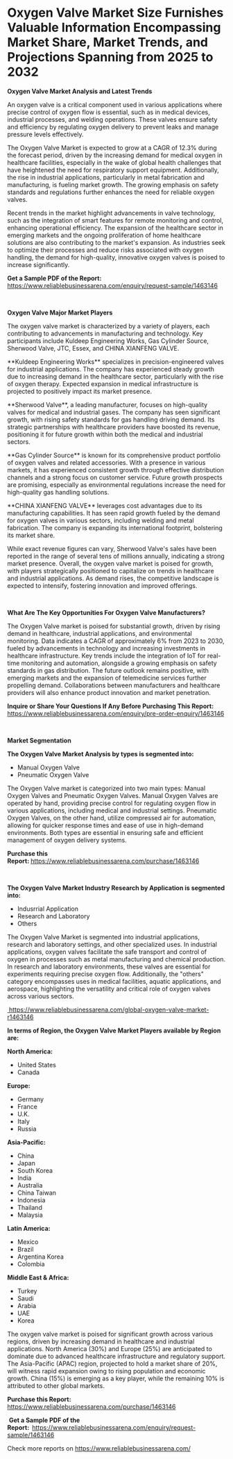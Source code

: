 <p><h1>Oxygen Valve Market Size Furnishes Valuable Information Encompassing Market Share, Market Trends, and Projections Spanning from 2025 to 2032</h1></p><p><strong>Oxygen Valve Market Analysis and Latest Trends</strong></p>
<p><p>An oxygen valve is a critical component used in various applications where precise control of oxygen flow is essential, such as in medical devices, industrial processes, and welding operations. These valves ensure safety and efficiency by regulating oxygen delivery to prevent leaks and manage pressure levels effectively.</p><p>The Oxygen Valve Market is expected to grow at a CAGR of 12.3% during the forecast period, driven by the increasing demand for medical oxygen in healthcare facilities, especially in the wake of global health challenges that have heightened the need for respiratory support equipment. Additionally, the rise in industrial applications, particularly in metal fabrication and manufacturing, is fueling market growth. The growing emphasis on safety standards and regulations further enhances the need for reliable oxygen valves.</p><p>Recent trends in the market highlight advancements in valve technology, such as the integration of smart features for remote monitoring and control, enhancing operational efficiency. The expansion of the healthcare sector in emerging markets and the ongoing proliferation of home healthcare solutions are also contributing to the market's expansion. As industries seek to optimize their processes and reduce risks associated with oxygen handling, the demand for high-quality, innovative oxygen valves is poised to increase significantly.</p></p>
<p><strong>Get a Sample PDF of the Report:&nbsp;</strong> <a href="https://www.reliablebusinessarena.com/enquiry/request-sample/1463146?utm_campaign=2112&utm_medium=2&utm_source=Github&utm_content=ia&utm_term=18022025&utm_id=oxygen-valve">https://www.reliablebusinessarena.com/enquiry/request-sample/1463146</a></p>
<p>&nbsp;</p>
<p><strong>Oxygen Valve Major Market Players</strong></p>
<p><p>The oxygen valve market is characterized by a variety of players, each contributing to advancements in manufacturing and technology. Key participants include Kuldeep Engineering Works, Gas Cylinder Source, Sherwood Valve, JTC, Essex, and CHINA XIANFENG VALVE.</p><p>**Kuldeep Engineering Works** specializes in precision-engineered valves for industrial applications. The company has experienced steady growth due to increasing demand in the healthcare sector, particularly with the rise of oxygen therapy. Expected expansion in medical infrastructure is projected to positively impact its market presence.</p><p>**Sherwood Valve**, a leading manufacturer, focuses on high-quality valves for medical and industrial gases. The company has seen significant growth, with rising safety standards for gas handling driving demand. Its strategic partnerships with healthcare providers have boosted its revenue, positioning it for future growth within both the medical and industrial sectors.</p><p>**Gas Cylinder Source** is known for its comprehensive product portfolio of oxygen valves and related accessories. With a presence in various markets, it has experienced consistent growth through effective distribution channels and a strong focus on customer service. Future growth prospects are promising, especially as environmental regulations increase the need for high-quality gas handling solutions.</p><p>**CHINA XIANFENG VALVE** leverages cost advantages due to its manufacturing capabilities. It has seen rapid growth fueled by the demand for oxygen valves in various sectors, including welding and metal fabrication. The company is expanding its international footprint, bolstering its market share.</p><p>While exact revenue figures can vary, Sherwood Valve's sales have been reported in the range of several tens of millions annually, indicating a strong market presence. Overall, the oxygen valve market is poised for growth, with players strategically positioned to capitalize on trends in healthcare and industrial applications. As demand rises, the competitive landscape is expected to intensify, fostering innovation and improved offerings.</p></p>
<p>&nbsp;</p>
<p><strong>What Are The Key Opportunities For Oxygen Valve Manufacturers?</strong></p>
<p><p>The Oxygen Valve market is poised for substantial growth, driven by rising demand in healthcare, industrial applications, and environmental monitoring. Data indicates a CAGR of approximately 6% from 2023 to 2030, fueled by advancements in technology and increasing investments in healthcare infrastructure. Key trends include the integration of IoT for real-time monitoring and automation, alongside a growing emphasis on safety standards in gas distribution. The future outlook remains positive, with emerging markets and the expansion of telemedicine services further propelling demand. Collaborations between manufacturers and healthcare providers will also enhance product innovation and market penetration.</p></p>
<p><strong>Inquire or Share Your Questions If Any Before Purchasing This Report:</strong> <a href="https://www.reliablebusinessarena.com/enquiry/pre-order-enquiry/1463146?utm_campaign=2112&utm_medium=2&utm_source=Github&utm_content=ia&utm_term=18022025&utm_id=oxygen-valve">https://www.reliablebusinessarena.com/enquiry/pre-order-enquiry/1463146</a></p>
<p>&nbsp;</p>
<p><strong>Market Segmentation</strong></p>
<p><strong>The Oxygen Valve Market Analysis by types is segmented into:</strong></p>
<p><ul><li>Manual Oxygen Valve</li><li>Pneumatic Oxygen Valve</li></ul></p>
<p><p>The Oxygen Valve market is categorized into two main types: Manual Oxygen Valves and Pneumatic Oxygen Valves. Manual Oxygen Valves are operated by hand, providing precise control for regulating oxygen flow in various applications, including medical and industrial settings. Pneumatic Oxygen Valves, on the other hand, utilize compressed air for automation, allowing for quicker response times and ease of use in high-demand environments. Both types are essential in ensuring safe and efficient management of oxygen delivery systems.</p></p>
<p><strong>Purchase this Report:&nbsp;</strong><a href="https://www.reliablebusinessarena.com/purchase/1463146?utm_campaign=2112&utm_medium=2&utm_source=Github&utm_content=ia&utm_term=18022025&utm_id=oxygen-valve">https://www.reliablebusinessarena.com/purchase/1463146</a></p>
<p>&nbsp;</p>
<p><strong>The Oxygen Valve Market Industry Research by Application is segmented into:</strong></p>
<p><ul><li>Indusrrial Application</li><li>Research and Laboratory</li><li>Others</li></ul></p>
<p><p>The Oxygen Valve Market is segmented into industrial applications, research and laboratory settings, and other specialized uses. In industrial applications, oxygen valves facilitate the safe transport and control of oxygen in processes such as metal manufacturing and chemical production. In research and laboratory environments, these valves are essential for experiments requiring precise oxygen flow. Additionally, the "others" category encompasses uses in medical facilities, aquatic applications, and aerospace, highlighting the versatility and critical role of oxygen valves across various sectors.</p></p>
<p><a href="https://www.reliablebusinessarena.com/global-oxygen-valve-market-r1463146?utm_campaign=2112&utm_medium=2&utm_source=Github&utm_content=ia&utm_term=18022025&utm_id=oxygen-valve">&nbsp;https://www.reliablebusinessarena.com/global-oxygen-valve-market-r1463146</a></p>
<p><strong>In terms of Region, the Oxygen Valve Market Players available by Region are:</strong></p>
<p>
    <p> <strong> North America: </strong>
        <ul>
            <li>United States</li>
            <li>Canada</li>
        </ul>
        </p> 
    <p> <strong> Europe: </strong>
        <ul>
            <li>Germany</li>
            <li>France</li>
            <li>U.K.</li>
            <li>Italy</li>
            <li>Russia</li>
        </ul>
        </p> 
    <p> <strong> Asia-Pacific: </strong>
        <ul>
            <li>China</li>
            <li>Japan</li>
            <li>South Korea</li>
            <li>India</li>
            <li>Australia</li>
            <li>China Taiwan</li>
            <li>Indonesia</li>
            <li>Thailand</li>
            <li>Malaysia</li>
        </ul>
        </p> 
    <p> <strong> Latin America: </strong>
        <ul>
            <li>Mexico</li>
            <li>Brazil</li>
            <li>Argentina Korea</li>
            <li>Colombia</li>
        </ul>
        </p> 
    <p> <strong> Middle East & Africa: </strong>
        <ul>
            <li>Turkey</li>
            <li>Saudi</li>
            <li>Arabia</li>
            <li>UAE</li>
            <li>Korea</li>
        </ul>
    </p>
    </p>
<p><p>The oxygen valve market is poised for significant growth across various regions, driven by increasing demand in healthcare and industrial applications. North America (30%) and Europe (25%) are anticipated to dominate due to advanced healthcare infrastructure and regulatory support. The Asia-Pacific (APAC) region, projected to hold a market share of 20%, will witness rapid expansion owing to rising population and economic growth. China (15%) is emerging as a key player, while the remaining 10% is attributed to other global markets.</p></p>
<p><strong>Purchase this Report: </strong><a href="https://www.reliablebusinessarena.com/purchase/1463146?utm_campaign=2112&utm_medium=2&utm_source=Github&utm_content=ia&utm_term=18022025&utm_id=oxygen-valve">https://www.reliablebusinessarena.com/purchase/1463146</a></p>
<p>&nbsp;<strong>Get a Sample PDF of the Report:&nbsp;&nbsp;</strong><a href="https://www.reliablebusinessarena.com/enquiry/request-sample/1463146?utm_campaign=2112&utm_medium=2&utm_source=Github&utm_content=ia&utm_term=18022025&utm_id=oxygen-valve">https://www.reliablebusinessarena.com/enquiry/request-sample/1463146</a></p>
<p><strong></strong></p>
<p>Check more reports on <a href="https://www.reliablebusinessarena.com/?utm_campaign=2112&utm_medium=2&utm_source=Github&utm_content=ia&utm_term=18022025&utm_id=oxygen-valve">https://www.reliablebusinessarena.com/</a></p>